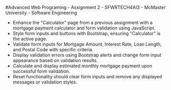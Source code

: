#Advanced Web Programing - Assignment 2 - SFWRTECH4AI3 - McMaster University - Software Engineering

-  Enhance the "Calculator" page from a previous assignment with a mortgage payment calculator and form validation using JavaScript.
-  Style form inputs and buttons with Bootstrap, ensuring "Calculator" is the active page.
-  Validate form inputs for Mortgage Amount, Interest Rate, Loan Length, and Postal Code with specific criteria.
-  Display validation errors using Bootstrap alerts and change form input appearance based on validation results.
-  Calculate and display estimated monthly mortgage payment upon successful form validation.
-  Reset functionality should clear form inputs and remove any displayed messages or validation styles.
